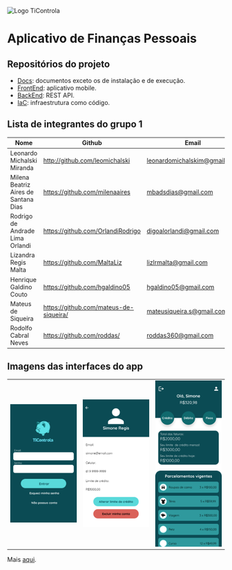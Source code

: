 ![Logo TiControla](https://user-images.githubusercontent.com/102192917/184401954-7b7c706b-c287-4c22-83b0-a3039213c627.jpg)

# Aplicativo de Finanças Pessoais

## Repositórios do projeto
- [Docs](https://github.com/fga-eps-mds/2022-1-TiControla-Docs): documentos exceto os de instalação e de execução.
- [FrontEnd](https://github.com/fga-eps-mds/2022-1-TiControla-FrontEnd): aplicativo mobile.
- [BackEnd](https://github.com/fga-eps-mds/2022-1-TiControla-BackEnd): REST API.
- [IaC](https://github.com/fga-eps-mds/2022-1-TiControla-IaC): infraestrutura como código.


## Lista de integrantes do grupo 1

|Nome      |Github|Email                    |
|----------|------|-------------------------|
|Leonardo Michalski Miranda|http://github.com/leomichalski|leonardomichalskim@gmail.com|
|Milena Beatriz Aires de Santana Dias|https://github.com/milenaaires|mbadsdias@gmail.com      |
|Rodrigo de Andrade Lima Orlandi|https://github.com/OrlandiRodrigo|digoalorlandi@gmail.com  |
|Lizandra Regis Malta|https://github.com/MaltaLiz|lizlrmalta@gmail.com     |
|Henrique Galdino Couto|https://github.com/hgaldino05|hgaldino05@gmail.com     |
|Mateus de Siqueira|https://github.com/mateus-de-siqueira/|mateusiqueira.s@gmail.com|
|Rodolfo Cabral Neves|https://github.com/roddas/|roddas360@gmail.com      |        |

## Imagens das interfaces do app

<table>
<tr>
    
</tr>
<tr>
    <td>
        <img 
            src="images\Login.png" 
            alt="TiControla icon"
            style="width: 200px; 
            margin-right: 10px;"
        />
    </td>
    <td>
        <img 
            src="images\Perfil.png" 
            alt="TiControla icon"
            style="width: 200px; 
            /* float: left; */
            margin-right: 10px;"
        />
    </td>
    <td>
        <img 
            src="images\Home.png" 
            alt="TiControla icon"
            style="width: 200px; 
            /* float: left; */
            margin-right: 10px;"
        />
    </td>
</tr> 
</table>

Mais [aqui](/prototype.md).

